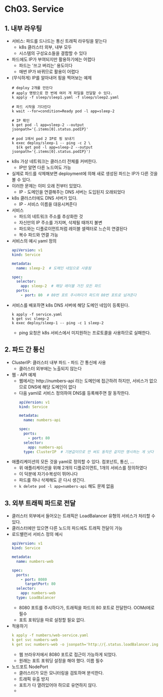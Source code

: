 # Ch03. Service

## 1. 내부 라우팅
* 서비스: 파드를 드나드는 통신 트래픽 라우팅을 맡는다
  * k8s 클러스터 외부, 내부 모두
  * 시스템의 구성요소들을 결합할 수 있다
* 파드에도 IP가 부여되지만 활용하기에는 어렵다
  * 파드는 '쓰고 버리는' 용도이다
  * 매번 IP가 바뀌므로 활용이 어렵다
* (무식하게) IP를 알아내어 핑을 찍어보는 예제
  ```shell
  # deploy 2개를 만든다
  # apply 명령으로 한 번에 여러 개 파일을 전달할 수 있다.
  k apply -f sleep/sleep1.yaml -f sleep/sleep2.yaml
  
  # 파드 시작을 기다린다
  k wait --for=condition=Ready pod -l app=sleep-2
  
  # IP 확인
  k get pod -l app=sleep-2 --output jsonpath='{.items[0].status.podIP}'
  
  # pod 1에서 pod 2 IP로 핑 보내기
  k exec deploy/sleep-1 -- ping -c 2 \
    $(k get pod -l app=sleep-2 --output jsonpath='{.items[0].status.podIP}')
  ```
* k8s 가상 네트워크는 클러스터 전체를 커버한다.
  * IP만 알면 다른 노드여도 가능
* 실제로 파드를 삭제해보면 deployment에 의해 새로 생성된 파드는 IP가 다른 것을 볼 수 있다.
* 이러한 문제는 이미 오래 전부터 있었다.
  * IP - 도메인을 연결해주는 DNS 서버는 도입된지 오래되었다
* k8s 클러스터에도 DNS 서버가 있다.
  * IP - 서비스 이름을 대응시켜준다
* 서비스
  * 파드의 네트워크 주소를 추상화한 것
  * 자신만의 IP 주소를 가지며, 삭제될 때까지 불변
  * 파드와는 디플로이먼트처럼 레이블 셀렉터로 느슨히 연결된다
  * 복수 파드와 연결 가능
* 서비스의 예시 yaml 정의
  ```yaml
  apiVersion: v1
  kind: Service
  
  metadata:
    name: sleep-2  # 도메인 네임으로 사용됨
  
  spec:
    selector:
      app: sleep-2  # 해당 레이블 가진 모든 파드
    ports:
      - port: 80  # 80번 포트 주시하다가 파드의 80번 포트로 넘겨준다
  ```
* 서비스를 배포하면 k8s DNS 서버에 해당 도메인 네임이 등록된다.
  ```shell
  k apply -f service.yaml
  k get svc sleep-2
  k exec deploy/sleep-1 -- ping -c 1 sleep-2
  ```
  * ping 요청은 k8s 서비스에서 미지원하는 프로토콜을 사용하므로 실패한다.

## 2. 파드 간 통신
* ClusterIP: 클러스터 내부 파드 - 파드 간 통신에 사용
  * 클러스터 외부에는 노출되지 않는다
* 웹 - API 예제
  * 웹에서는 http://numbers-api 라는 도메인에 접근하려 하지만, 서비스가 없으므로 DNS에 해당 도메인이 없다
  * 다음 yaml로 서비스 정의하여 DNS를 등록해주면 잘 동작한다.
    ```yaml
    apiVersion: v1
    kind: Service
  
    metadata:
      name: numbers-api
  
    spec:
      ports:
        - port: 80
      selector:
        app: numbers-api
      type: ClusterIP  # 기본값이므로 안 써도 동작은 같지만 명시하는 게 낫다
    ```
* 애플리케이션의 모든 것을 yaml로 정의할 수 있다. 컴포넌트, 통신, ...
  * 위 애플리케이션을 위해 2개의 디플로이먼트, 1개의 서비스를 정의하였다
  * 이 덕분에 자기수복성이 뛰어나다
  * 파드를 하나 삭제해도 곧 다시 생긴다.
  * ` k delete pod -l app=numbers-api ` 해도 문제 없음

## 3. 외부 트래픽 파드로 전달
* 클러스터 외부에서 들어오는 트래픽은 LoadBalancer 유형의 서비스가 처리할 수 있다.
* 클러스터에만 있으면 다른 노드의 파드에도 트래픽 전달이 가능
* 로드밸런서 서비스 정의 예시
  ```yaml
  apiVersion: v1
  kind: Service
  
  metadata:
    name: numbers-web
  
  spec:
    ports:
      - port: 8080
        targetPort: 80
    selector:
      app: numbers-web
    type: LoadBalancer
  ```
  * 8080 포트를 주시하다가, 트래픽을 파드의 80 포트로 전달한다. OOMd에로 필수
  * 포트 포워딩을 따로 설정할 필요 없다.
* 적용하기
  ```yaml
  k apply -f numbers/web-service.yaml
  k get svc numbers-web
  k get svc numbers-web -o jsonpath='http://{.status.loadBalancer.ingress[0].*}:8080'
  ```
  * 웹 브라우저에서 8080 포트로 접근이 가능하게 되었다.
  * 원래는 포트 포워딩 설정을 해야 했다. 이름 필수
* 노드포트 NodePort
  * 클러스터가 모든 모니터링을 검토하며 분석한다.
  * 트래픽 유출 방지
  * 포트가 다 열려있어야 하므로 유연하지 않다.
  * 
